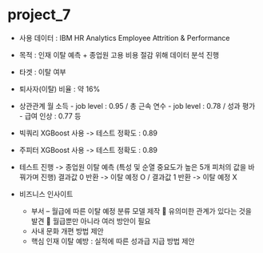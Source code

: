 # project_7


- 사용 데이터 : IBM HR Analytics Employee Attrition & Performance

- 목적 : 인재 이탈 예측 + 종업원 고용 비용 절감 위해 데이터 분석 진행

- 타겟 : 이탈 여부

- 퇴사자(이탈) 비율 : 약 16%

- 상관관계
  월 소득 - job level : 0.95  /  총 근속 연수 - job level : 0.78  /  성과 평가 - 급여 인상 : 0.77  등

- 빅쿼리 XGBoost 사용 -> 테스트 정확도 : 0.89

- 주피터 XGBoost 사용  ->  테스트 정확도 : 0.89

- 테스트 진행 -> 종업원 이탈 예측  (특성 및 순열 중요도가 높은 5개 피처의 값을 바꿔가며 진행) 
  결과값 0 반환 -> 이탈 예정 O   /  결과값 1 반환 -> 이탈 예정 X 

- 비즈니스 인사이트
  - 부서 – 월급에 따른 이탈 예정 분류 모델 제작  유의미한 관계가 있다는 것을 발견  월급뿐만 아니라 여러 방안이 필요 
  - 사내 문화 개편 방법 제안
  - 핵심 인재 이탈 예방 : 실적에 따른 성과급 지급 방법 제안
